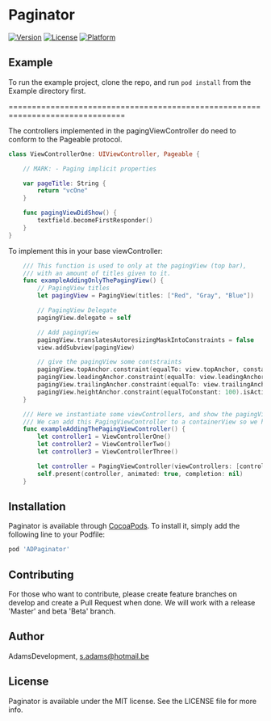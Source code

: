 # Paginator

[![Version](https://img.shields.io/cocoapods/v/Paginator.svg?style=flat)](https://cocoapods.org/pods/Paginator)
[![License](https://img.shields.io/cocoapods/l/Paginator.svg?style=flat)](https://cocoapods.org/pods/Paginator)
[![Platform](https://img.shields.io/cocoapods/p/Paginator.svg?style=flat)](https://cocoapods.org/pods/Paginator)

## Example

To run the example project, clone the repo, and run `pod install` from the Example directory first.

===============================================================================

The controllers implemented in the pagingViewController do need to conform to the Pageable protocol.
```swift
class ViewControllerOne: UIViewController, Pageable {

    // MARK: - Paging implicit properties

    var pageTitle: String {
        return "vcOne"
    }

    func pagingViewDidShow() {
        textfield.becomeFirstResponder()
    }
}
```

To implement this in your base viewController:
```swift
    /// This function is used to only at the pagingView (top bar),
    /// with an amount of titles given to it.
    func exampleAddingOnlyThePagingView() {
        // PagingView titles
        let pagingView = PagingView(titles: ["Red", "Gray", "Blue"])

        // PagingView Delegate
        pagingView.delegate = self

        // Add pagingView
        pagingView.translatesAutoresizingMaskIntoConstraints = false
        view.addSubview(pagingView)

        // give the pagingView some contstraints
        pagingView.topAnchor.constraint(equalTo: view.topAnchor, constant: 16).isActive = true
        pagingView.leadingAnchor.constraint(equalTo: view.leadingAnchor).isActive = true
        pagingView.trailingAnchor.constraint(equalTo: view.trailingAnchor).isActive = true
        pagingView.heightAnchor.constraint(equalToConstant: 100).isActive = true
    }

    /// Here we instantiate some viewControllers, and show the pagingViewController with the initialized viewControllers.
    /// We can add this PagingViewController to a containerView so we have a baseController that is in control of the pagingViewController.
    func exampleAddingThePagingViewController() {
        let controller1 = ViewControllerOne()
        let controller2 = ViewControllerTwo()
        let controller3 = ViewControllerThree()

        let controller = PagingViewController(viewControllers: [controller1, controller2, controller3], initialIndex: 0)
        self.present(controller, animated: true, completion: nil)
    }
```

## Installation

Paginator is available through [CocoaPods](https://cocoapods.org). To install
it, simply add the following line to your Podfile:

```ruby
pod 'ADPaginator'
```

## Contributing

For those who want to contribute, please create feature branches on develop and create a Pull Request when done. We will work with a release 'Master' and beta 'Beta' branch.

## Author

AdamsDevelopment, s.adams@hotmail.be

## License

Paginator is available under the MIT license. See the LICENSE file for more info.
